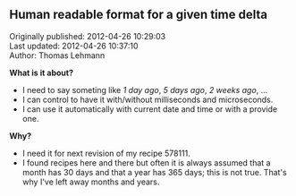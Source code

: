 ## Human readable format for a given time delta  
Originally published: 2012-04-26 10:29:03  
Last updated: 2012-04-26 10:37:10  
Author: Thomas Lehmann  
  
**What is it about?**

 * I need to say someting like *1 day ago*, *5 days ago*, *2 weeks ago*, ...
 * I can control to have it with/without milliseconds and microseconds.
 * I can use it automatically with current date and time or with a provide one.

**Why?**

 * I need it for next revision of my recipe 578111.
 * I found recipes here and there but often it is always assumed that a month has 30 days and that a year has 365 days; this is not true. That's why I've left away months and years.